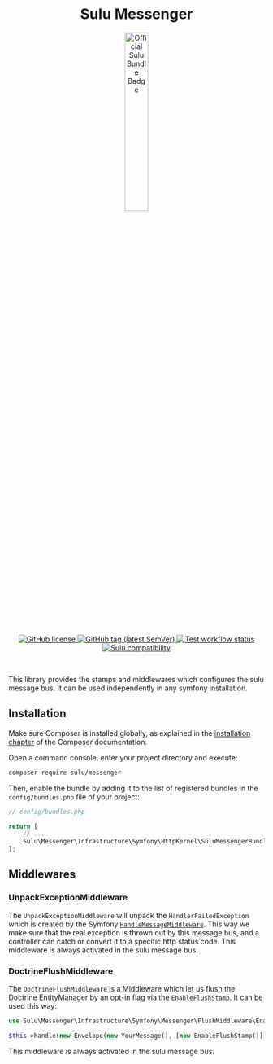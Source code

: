 <h1 align="center">Sulu Messenger</h1>

<p align="center">
    <a href="https://sulu.io/" target="_blank">
        <img width="30%" src="https://sulu.io/uploads/media/800x/00/230-Official%20Bundle%20Seal.svg?v=2-6&inline=1" alt="Official Sulu Bundle Badge">
    </a>
</p>

<p align="center">
    <a href="LICENSE" target="_blank">
        <img src="https://img.shields.io/github/license/sulu/messenger.svg" alt="GitHub license">
    </a>
    <a href="https://github.com/sulu/messenger/releases" target="_blank">
        <img src="https://img.shields.io/github/tag/sulu/messenger.svg" alt="GitHub tag (latest SemVer)">
    </a>
    <a href="https://github.com/sulu/messenger/actions" target="_blank">
        <img src="https://img.shields.io/github/workflow/status/sulu/messenger/Test%20application.svg?label=test-workflow" alt="Test workflow status">
    </a>
    <a href="https://github.com/sulu/sulu/releases" target="_blank">
        <img src="https://img.shields.io/badge/sulu%20compatibility-%3E=2.0-52b6ca.svg" alt="Sulu compatibility">
    </a>
</p>
<br/>

This library provides the stamps and middlewares which configures the sulu message bus.
It can be used independently in any symfony installation.

## Installation

Make sure Composer is installed globally, as explained in the
[installation chapter](https://getcomposer.org/doc/00-intro.md)
of the Composer documentation.

Open a command console, enter your project directory and execute:

```bash
composer require sulu/messenger
```

Then, enable the bundle by adding it to the list of registered bundles
in the `config/bundles.php` file of your project:

```php
// config/bundles.php

return [
    // ...
    Sulu\Messenger\Infrastructure\Symfony\HttpKernel\SuluMessengerBundle::class => ['all' => true],
];
```

## Middlewares

### UnpackExceptionMiddleware

The `UnpackExceptionMiddleware` will unpack the `HandlerFailedException` which
is created by the Symfony [`HandleMessageMiddleware`](https://github.com/symfony/symfony/blob/c7dbcc954366f92f66360f3960a10dc1ef5f2584/src/Symfony/Component/Messenger/Middleware/HandleMessageMiddleware.php#L129).
This way we make sure that the real exception is thrown out by this message 
bus, and a controller can catch or convert it to a specific http status code.
This middleware is always activated in the sulu message bus.

### DoctrineFlushMiddleware

The `DoctrineFlushMiddleware` is a Middleware which let us flush the Doctrine
EntityManager by an opt-in flag via the `EnableFlushStamp`. It can be used this way:

```php
use Sulu\Messenger\Infrastructure\Symfony\Messenger\FlushMiddleware\EnableFlushStamp;

$this->handle(new Envelope(new YourMessage(), [new EnableFlushStamp()]));
```

This middleware is always activated in the sulu message bus.
